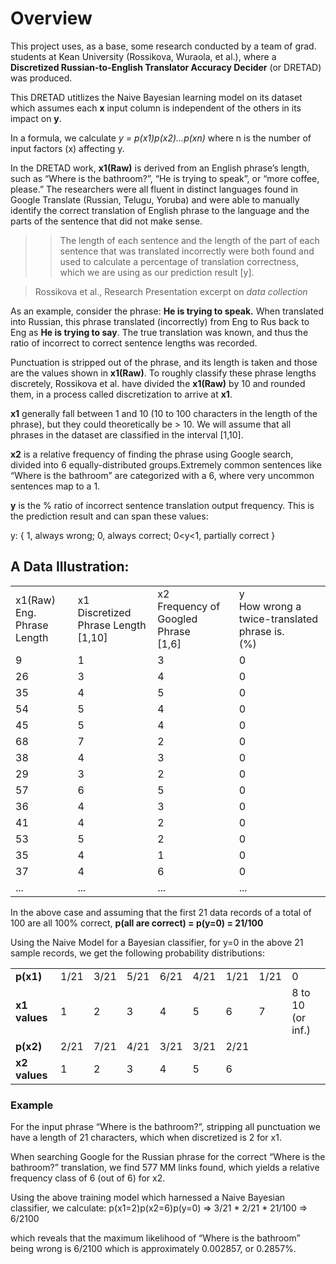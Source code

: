 # Overview

This project uses, as a base, some research conducted by a team of grad. students at Kean University (Rossikova, Wuraola, et al.), where a **Discretized Russian-to-English Translator Accuracy Decider** (or DRETAD) was produced.

This DRETAD utitlizes the Naive Bayesian learning model on its dataset which assumes each **x** input column is independent of the others in its impact on **y**. 

In a formula, we calculate
*y = p(x1)p(x2)...p(xn)*
where n is the number of input factors (x) affecting y.

In the DRETAD work, **x1(Raw)** is derived from an English phrase’s length, such as “Where is the bathroom?”, “He is trying to speak”, or “more coffee, please.” The researchers were all fluent in distinct languages found in Google Translate (Russian, Telugu, Yoruba) and were able to manually identify the correct translation of English phrase to the language and the parts of the sentence that did not make sense.  
> >The length of each sentence and the length of the part of each sentence that was translated incorrectly were both found and used to calculate a percentage of translation correctness, which we are using as our prediction result [y]. 

>Rossikova et al., Research Presentation excerpt on *data collection*

As an example, consider the phrase: **He is trying to speak.**
When translated into Russian, this phrase translated (incorrectly) from Eng to Rus back to Eng as **He is trying to say**. The true translation was known, and thus the ratio of incorrect to correct sentence lengths was recorded.

Punctuation is stripped out of the phrase, and its length is taken and those are the values shown in **x1(Raw)**. To roughly classify these phrase lengths discretely, Rossikova et al. have divided the **x1(Raw)** by 10 and rounded them, in a process called discretization to arrive at **x1**. 

**x1** generally fall between 1 and 10 (10 to 100 characters in the length of the phrase), but they could theoretically be > 10. We will assume that all phrases in the dataset are classified in the interval [1,10].

**x2** is a relative frequency of finding the phrase using Google search, divided into 6 equally-distributed groups.Extremely common sentences like “Where is the bathroom” are categorized with a 6, where very uncommon sentences map to a 1.

**y** is the % ratio of incorrect sentence translation output frequency. This is the prediction result and can span these values:

y: { 1, always wrong; 0, always correct; 0<y<1, partially correct }

## A Data Illustration:
<table>
<tr>
<td>x1(Raw)<br/>
Eng. Phrase Length</td>
<td>x1<br/>
Discretized Phrase Length<br/>
[1,10]</td>
<td>x2<br/>
Frequency of Googled Phrase<br/>
[1,6]</td>
<td>y<br/>
How wrong a twice-translated phrase is.<br/>(%)</td>
</tr>
<tr>
<td>9</td>
<td>1</td>
<td>3</td>
<td>0</td>
</tr>
<tr>
<td>26</td>
<td>3</td>
<td>4</td>
<td>0</td>
</tr>
<tr>
<td>35</td>
<td>4</td>
<td>5</td>
<td>0</td>
</tr>
<tr>
<td>54</td>
<td>5</td>
<td>4</td>
<td>0</td>
</tr>
<tr>
<td>45</td>
<td>5</td>
<td>4</td>
<td>0</td>
</tr>
<tr>
<td>68</td>
<td>7</td>
<td>2</td>
<td>0</td>
</tr>
<tr>
<td>38</td>
<td>4</td>
<td>3</td>
<td>0</td>
</tr>
<tr>
<td>29</td>
<td>3</td>
<td>2</td>
<td>0</td>
</tr>
<tr>
<td>57</td>
<td>6</td>
<td>5</td>
<td>0</td>
</tr>
<tr>
<td>36</td>
<td>4</td>
<td>3</td>
<td>0</td>
</tr>
<tr>
<td>41</td>
<td>4</td>
<td>2</td>
<td>0</td>
</tr>
<tr>
<td>53</td>
<td>5</td>
<td>2</td>
<td>0</td>
</tr>
<tr>
<td>35</td>
<td>4</td>
<td>1</td>
<td>0</td>
</tr>
<tr>
<td>37</td>
<td>4</td>
<td>6</td>
<td>0</td>
</tr>
<tr>
<td>...</td>
<td>...</td>
<td>...</td>
<td>...</td>
</tr>
</table>



In the above case and assuming that the first 21 data records of a total of 100 are all 100% correct,	**p(all are correct) = p(y=0) = 21/100**

Using the Naive Model for a Bayesian classifier, for y=0 in the above 21 sample records, we get the following probability distributions:

<table>
	<tr>
		<td><b>p(x1)</b></td>
<td>1/21</td>
<td>3/21</td>
<td>5/21</td>
<td>6/21</td>
<td>4/21</td>
<td>1/21</td>
<td>1/21</td>
<td>0</td>
</tr>
<tr>
<td><b>x1 values</b></td>
<td>1</td>
<td>2</td>
<td>3</td>
<td>4</td>
<td>5</td>
<td>6</td>
<td>7</td>
<td>8 to 10 (or inf.)</td>
</tr>
<tr>
<td><b>p(x2)</b></td>
<td>2/21</td>
<td>7/21</td>
<td>4/21</td>
<td>3/21</td>
<td>3/21</td>
<td>2/21</td>
</tr>
<tr>
<td><b>x2 values</b></td>
<td>1</td>
<td>2</td>
<td>3</td>
<td>4</td>
<td>5</td>
<td>6</td>
</tr>
</table>



### Example

For the input phrase “Where is the bathroom?”, stripping all punctuation we have a length of 21 characters, which when discretized is 2 for x1.

When searching Google for the Russian phrase for the correct “Where is the bathroom?” translation, we find 577 MM links found, which yields a relative frequency class of 6 (out of 6) for x2.

Using the above training model which harnessed a Naive Bayesian classifier, we calculate:
p(x1=2)p(x2=6)p(y=0) 	=> 	3/21 * 2/21 * 21/100	=>	6/2100 

which reveals that the maximum likelihood of “Where is the bathroom” being wrong is 6/2100 which is approximately 0.002857, or 0.2857%.


